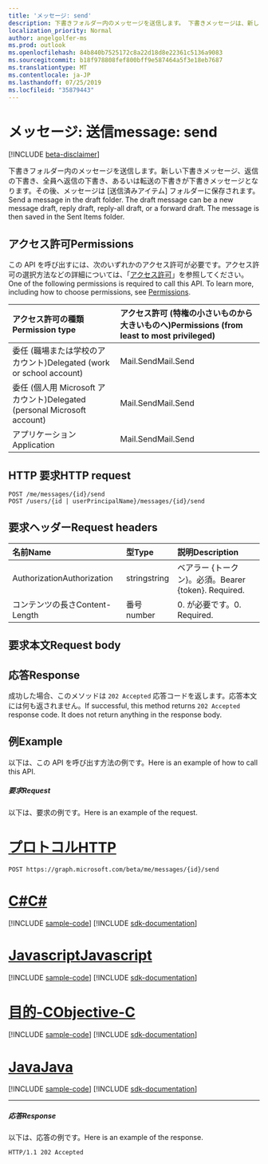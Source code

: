 ```yaml
---
title: 'メッセージ: send'
description: 下書きフォルダー内のメッセージを送信します。 下書きメッセージは、新しい下書きメッセージ、返信の下書き、全員へ返信の下書き、あるいは
localization_priority: Normal
author: angelgolfer-ms
ms.prod: outlook
ms.openlocfilehash: 84b840b7525172c8a22d18d8e22361c5136a9083
ms.sourcegitcommit: b18f978808fef800bff9e587464a5f3e18eb7687
ms.translationtype: MT
ms.contentlocale: ja-JP
ms.lasthandoff: 07/25/2019
ms.locfileid: "35879443"
---
```

# <a name="message-send"></a><span data-ttu-id="ad4e5-104">メッセージ: 送信</span><span class="sxs-lookup"><span data-stu-id="ad4e5-104">message: send</span></span>

[!INCLUDE [beta-disclaimer](../../includes/beta-disclaimer.md)]

<span data-ttu-id="ad4e5-p102">下書きフォルダー内のメッセージを送信します。新しい下書きメッセージ、返信の下書き、全員へ返信の下書き、あるいは転送の下書きが下書きメッセージとなります。その後、メッセージは [送信済みアイテム] フォルダーに保存されます。</span><span class="sxs-lookup"><span data-stu-id="ad4e5-p102">Send a message in the draft folder. The draft message can be a new message draft, reply draft, reply-all draft, or a forward draft. The message is then saved in the Sent Items folder.</span></span>

## <a name="permissions"></a><span data-ttu-id="ad4e5-108">アクセス許可</span><span class="sxs-lookup"><span data-stu-id="ad4e5-108">Permissions</span></span>

<span data-ttu-id="ad4e5-p103">この API を呼び出すには、次のいずれかのアクセス許可が必要です。アクセス許可の選択方法などの詳細については、「[アクセス許可](/graph/permissions-reference)」を参照してください。</span><span class="sxs-lookup"><span data-stu-id="ad4e5-p103">One of the following permissions is required to call this API. To learn more, including how to choose permissions, see [Permissions](/graph/permissions-reference).</span></span>

|<span data-ttu-id="ad4e5-111">アクセス許可の種類</span><span class="sxs-lookup"><span data-stu-id="ad4e5-111">Permission type</span></span>      | <span data-ttu-id="ad4e5-112">アクセス許可 (特権の小さいものから大きいものへ)</span><span class="sxs-lookup"><span data-stu-id="ad4e5-112">Permissions (from least to most privileged)</span></span>              |
|:--------------------|:---------------------------------------------------------|
|<span data-ttu-id="ad4e5-113">委任 (職場または学校のアカウント)</span><span class="sxs-lookup"><span data-stu-id="ad4e5-113">Delegated (work or school account)</span></span> | <span data-ttu-id="ad4e5-114">Mail.Send</span><span class="sxs-lookup"><span data-stu-id="ad4e5-114">Mail.Send</span></span>    |
|<span data-ttu-id="ad4e5-115">委任 (個人用 Microsoft アカウント)</span><span class="sxs-lookup"><span data-stu-id="ad4e5-115">Delegated (personal Microsoft account)</span></span> | <span data-ttu-id="ad4e5-116">Mail.Send</span><span class="sxs-lookup"><span data-stu-id="ad4e5-116">Mail.Send</span></span>    |
|<span data-ttu-id="ad4e5-117">アプリケーション</span><span class="sxs-lookup"><span data-stu-id="ad4e5-117">Application</span></span> | <span data-ttu-id="ad4e5-118">Mail.Send</span><span class="sxs-lookup"><span data-stu-id="ad4e5-118">Mail.Send</span></span> |

## <a name="http-request"></a><span data-ttu-id="ad4e5-119">HTTP 要求</span><span class="sxs-lookup"><span data-stu-id="ad4e5-119">HTTP request</span></span>

<!-- { "blockType": "ignored" } -->

```http
POST /me/messages/{id}/send
POST /users/{id | userPrincipalName}/messages/{id}/send
```

## <a name="request-headers"></a><span data-ttu-id="ad4e5-120">要求ヘッダー</span><span class="sxs-lookup"><span data-stu-id="ad4e5-120">Request headers</span></span>

| <span data-ttu-id="ad4e5-121">名前</span><span class="sxs-lookup"><span data-stu-id="ad4e5-121">Name</span></span>       | <span data-ttu-id="ad4e5-122">型</span><span class="sxs-lookup"><span data-stu-id="ad4e5-122">Type</span></span> | <span data-ttu-id="ad4e5-123">説明</span><span class="sxs-lookup"><span data-stu-id="ad4e5-123">Description</span></span>|
|:---------------|:--------|:----------|
| <span data-ttu-id="ad4e5-124">Authorization</span><span class="sxs-lookup"><span data-stu-id="ad4e5-124">Authorization</span></span>  | <span data-ttu-id="ad4e5-125">string</span><span class="sxs-lookup"><span data-stu-id="ad4e5-125">string</span></span>  | <span data-ttu-id="ad4e5-p104">ベアラー {トークン}。必須。</span><span class="sxs-lookup"><span data-stu-id="ad4e5-p104">Bearer {token}. Required.</span></span> |
| <span data-ttu-id="ad4e5-128">コンテンツの長さ</span><span class="sxs-lookup"><span data-stu-id="ad4e5-128">Content-Length</span></span> | <span data-ttu-id="ad4e5-129">番号</span><span class="sxs-lookup"><span data-stu-id="ad4e5-129">number</span></span> | <span data-ttu-id="ad4e5-130">0. が必要です。</span><span class="sxs-lookup"><span data-stu-id="ad4e5-130">0. Required.</span></span> |

## <a name="request-body"></a><span data-ttu-id="ad4e5-131">要求本文</span><span class="sxs-lookup"><span data-stu-id="ad4e5-131">Request body</span></span>

## <a name="response"></a><span data-ttu-id="ad4e5-132">応答</span><span class="sxs-lookup"><span data-stu-id="ad4e5-132">Response</span></span>

<span data-ttu-id="ad4e5-p105">成功した場合、このメソッドは `202 Accepted` 応答コードを返します。応答本文には何も返されません。</span><span class="sxs-lookup"><span data-stu-id="ad4e5-p105">If successful, this method returns `202 Accepted` response code. It does not return anything in the response body.</span></span>

## <a name="example"></a><span data-ttu-id="ad4e5-135">例</span><span class="sxs-lookup"><span data-stu-id="ad4e5-135">Example</span></span>

<span data-ttu-id="ad4e5-136">以下は、この API を呼び出す方法の例です。</span><span class="sxs-lookup"><span data-stu-id="ad4e5-136">Here is an example of how to call this API.</span></span>
##### <a name="request"></a><span data-ttu-id="ad4e5-137">要求</span><span class="sxs-lookup"><span data-stu-id="ad4e5-137">Request</span></span>

<span data-ttu-id="ad4e5-138">以下は、要求の例です。</span><span class="sxs-lookup"><span data-stu-id="ad4e5-138">Here is an example of the request.</span></span>

# <a name="httptabhttp"></a>[<span data-ttu-id="ad4e5-139">プロトコル</span><span class="sxs-lookup"><span data-stu-id="ad4e5-139">HTTP</span></span>](#tab/http)
<!-- {
  "blockType": "request",
  "name": "message_send"
}-->

```http
POST https://graph.microsoft.com/beta/me/messages/{id}/send
```
# <a name="ctabcsharp"></a>[<span data-ttu-id="ad4e5-140">C#</span><span class="sxs-lookup"><span data-stu-id="ad4e5-140">C#</span></span>](#tab/csharp)
[!INCLUDE [sample-code](../includes/snippets/csharp/message-send-csharp-snippets.md)]
[!INCLUDE [sdk-documentation](../includes/snippets/snippets-sdk-documentation-link.md)]

# <a name="javascripttabjavascript"></a>[<span data-ttu-id="ad4e5-141">Javascript</span><span class="sxs-lookup"><span data-stu-id="ad4e5-141">Javascript</span></span>](#tab/javascript)
[!INCLUDE [sample-code](../includes/snippets/javascript/message-send-javascript-snippets.md)]
[!INCLUDE [sdk-documentation](../includes/snippets/snippets-sdk-documentation-link.md)]

# <a name="objective-ctabobjc"></a>[<span data-ttu-id="ad4e5-142">目的-C</span><span class="sxs-lookup"><span data-stu-id="ad4e5-142">Objective-C</span></span>](#tab/objc)
[!INCLUDE [sample-code](../includes/snippets/objc/message-send-objc-snippets.md)]
[!INCLUDE [sdk-documentation](../includes/snippets/snippets-sdk-documentation-link.md)]

# <a name="javatabjava"></a>[<span data-ttu-id="ad4e5-143">Java</span><span class="sxs-lookup"><span data-stu-id="ad4e5-143">Java</span></span>](#tab/java)
[!INCLUDE [sample-code](../includes/snippets/java/message-send-java-snippets.md)]
[!INCLUDE [sdk-documentation](../includes/snippets/snippets-sdk-documentation-link.md)]

---


##### <a name="response"></a><span data-ttu-id="ad4e5-144">応答</span><span class="sxs-lookup"><span data-stu-id="ad4e5-144">Response</span></span>

<span data-ttu-id="ad4e5-145">以下は、応答の例です。</span><span class="sxs-lookup"><span data-stu-id="ad4e5-145">Here is an example of the response.</span></span>
<!-- {
  "blockType": "response",
  "truncated": true
} -->

```http
HTTP/1.1 202 Accepted
```

<!-- uuid: 8fcb5dbc-d5aa-4681-8e31-b001d5168d79
2015-10-25 14:57:30 UTC -->
<!--
{
  "type": "#page.annotation",
  "description": "message: send",
  "keywords": "",
  "section": "documentation",
  "tocPath": "",
  "suppressions": [
  ]
}
-->
